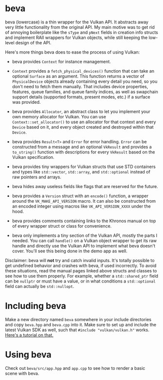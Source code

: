 # beva

beva (lowercase) is a thin wrapper for the Vulkan API. It abstracts away very
little functionality from the original API. My main motive was to get rid of
annoying boilerplate like the `sType` and `pNext` fields in creation info
structs and implement RAII wrappers for Vulkan objects, while still keeping the
low-level design of the API.

Here's more things beva does to ease the process of using Vulkan:

- beva provides `Context` for instance management.

- `Context` provides a `fetch_physical_devices()` function that can take an
optional `Surface` as an argument. This function returns a vector of
`PhysicalDevice` objects already containing every detail you need, so you don't
need to fetch them manually. That includes device properties, features, queue
families, and queue family indices, as well as swapchain support details
(supported formats, present modes, etc.) if a surface was provided.

- beva provides `Allocator`, an abstract class to let you implement your own
memory allocator for Vulkan. You can use `Context::set_allocator()` to use an
allocator for that context and every `Device` based on it, and every object
created and destroyed within that `Device`.

- beva provides `Result<T>` and `Error` for error handling. `Error` can be
constructed from a message and an optional `VkResult` and provides a
`to_string()` function with descriptions for every `VkResult` based on the
Vulkan specification.

- beva provides tiny wrappers for Vulkan structs that use STD containers and
types like `std::vector`, `std::array`, and `std::optional` instead of raw
pointers and arrays.

- beva hides away useless fields like flags that are reserved for the future.

- beva provides a `Version` struct with an `encode()` function, a wrapper around
the `VK_MAKE_API_VERSION` macro. It can also be constructed from an encoded
integer using macros like `VK_API_VERSION_XXXX` under the hood.

- beva provides comments containing links to the Khronos manual on top of every
wrapper struct or class for convenience.

- beva only implements a tiny section of the Vulkan API, mostly the parts I
needed. You can call `handle()` on a Vulkan object wrapper to get its raw
handle and directly use the Vulkan API to implement what beva doesn't cover.
You'll see this being done in the demo app as well.

Disclaimer: beva will __not__ try and catch invalid inputs. It's totally
possible to get undefined behavior and crashes with beva, if used incorrectly.
To avoid these situations, read the manual pages linked above structs and
classes to see how to use them properly. For example, whether a
`std::shared_ptr` field can be `nullptr` or must have a value, or in what
conditions a `std::optional` field can actually be `std::nullopt`.

# Including beva

Make a new directory named `beva` somewhere in your include directories and copy
`beva.hpp` and `beva.cpp` into it. Make sure to set up and include the latest
Vulkan SDK as well, such that `#include "vulkan/vulkan.h"` works.
[Here's a tutorial on that.](https://docs.vulkan.org/tutorial/latest/02_Development_environment.html)

# Using beva

Check out `beva/src/app.hpp` and `app.cpp` to see how to render a basic scene
with beva.
